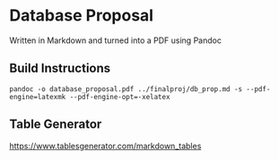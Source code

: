 # Database Proposal

Written in Markdown and turned into a PDF using Pandoc

## Build Instructions
`pandoc -o database_proposal.pdf ../finalproj/db_prop.md -s --pdf-engine=latexmk --pdf-engine-opt=-xelatex`

## Table Generator
https://www.tablesgenerator.com/markdown_tables
